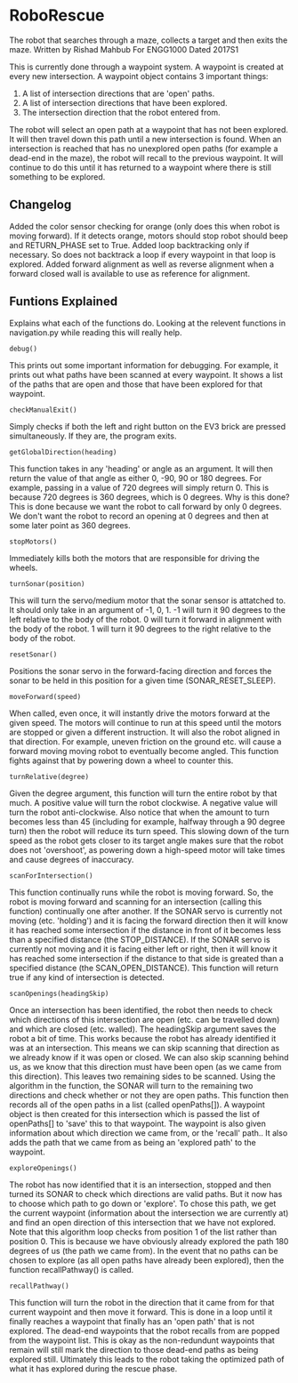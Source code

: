 # RoboRescue
The robot that searches through a maze, collects a target and then exits the maze.
Written by Rishad Mahbub
For ENGG1000
Dated 2017S1

This is currently done through a waypoint system. A waypoint is created at every new intersection.
A waypoint object contains 3 important things:
  1. A list of intersection directions that are 'open' paths.
  2. A list of intersection directions that have been explored.
  3. The intersection direction that the robot entered from.
  
The robot will select an open path at a waypoint that has not been explored. It will then travel down this path until a new 
intersection is found. 
When an intersection is reached that has no unexplored open paths (for example a dead-end in the maze), the robot will recall to 
the previous waypoint. It will continue to do this until it has returned to a waypoint where there is still something to be explored.


Changelog
----------

 Added the color sensor checking for orange (only does this when robot is moving forward). If it detects orange, motors should stop
 robot should beep and RETURN_PHASE set to True.
 Added loop backtracking only if necessary. So does not backtrack a loop if every waypoint in that loop is explored.
 Added forward alignment as well as reverse alignment when a forward closed wall is available to use as reference for alignment.


Funtions Explained
-------------------
Explains what each of the functions do. Looking at the relevent functions in navigation.py while reading this will really help.


``debug()``

This prints out some important information for debugging. For example, it prints out what paths have been scanned at every waypoint. It shows a list of the paths that are open and those that have been explored for that waypoint.


``checkManualExit()``
    
Simply checks if both the left and right button on the EV3 brick are pressed simultaneously. If they are, the program exits. 


``getGlobalDirection(heading)``
   
This function takes in any 'heading' or angle as an argument. It will then return the value of that angle as either 0, -90, 90 or 180 degrees. For example, passing in a value of 720 degrees will simply return 0. This is because 720 degrees is 360 degrees, which is 0 degrees.
Why is this done?
This is done because we want the robot to call forward by only 0 degrees. We don't want the robot to record an opening at 0 degrees and then at some later point as 360 degrees.


``stopMotors()``
    
Immediately kills both the motors that are responsible for driving the wheels.


``turnSonar(position)``
    
This will turn the servo/medium motor that the sonar sensor is attatched to. 
It should only take in an argument of -1, 0, 1.
-1 will turn it 90 degrees to the left relative to the body of the robot.
0 will turn it forward in alignment with the body of the robot.
1 will turn it 90 degrees to the right relative to the body of the robot.


``resetSonar()``
    
Positions the sonar servo in the forward-facing direction and forces the sonar to be held in this position for a given time (SONAR_RESET_SLEEP). 


``moveForward(speed)``

When called, even once, it will instantly drive the motors forward at the given speed. The motors will continue to run at this speed until the motors are stopped or given a different instruction.
It will also the robot aligned in that direction. For example, uneven friction on the ground etc. will cause a forward moving
moving robot to eventually become angled. This function fights against that by powering down a wheel to counter this.


``turnRelative(degree)``

Given the degree argument, this function will turn the entire robot by that much.
A positive value will turn the robot clockwise. A negative value will turn the robot anti-clockwise.
Also notice that when the amount to turn becomes less than 45 (including for example, halfway through a 90 degree turn) then the robot will reduce its turn speed.
This slowing down of the turn speed as the robot gets closer to its target angle makes sure that the robot does not 'overshoot', as powering down a high-speed motor will take times and cause degrees of inaccuracy. 


``scanForIntersection()``

This function continually runs while the robot is moving forward. So, the robot is moving forward and scanning for an intersection (calling this function) continually one after another. 
If the SONAR servo is currently not moving (etc. 'holding') and it is facing the forward direction then it will know it has 
reached some intersection if the distance in front of it becomes less than a specified distance (the STOP_DISTANCE).
If the SONAR servo is currently not moving and it is facing either left or right, then it will know it has
reached some intersection if the distance to that side is greated than a specified distance (the SCAN_OPEN_DISTANCE).
This function will return true if any kind of intersection is detected.


``scanOpenings(headingSkip)``

Once an intersection has been identified, the robot then needs to check which directions of this intersection are open (etc. can be travelled down) and which are closed (etc. walled).
The headingSkip argument saves the robot a bit of time. This works because the robot has already identified it was at an intersection.
This means we can skip scanning that direction as we already know if it was open or closed.
We can also skip scanning behind us, as we know that this direction must have been open (as we came from this direction).
This leaves two remaining sides to be scanned. Using the algorithm in the function, the SONAR will turn to the remaining two
directions and check whether or not they are open paths. 
This function then records all of the open paths in a list (called openPaths[]).
A waypoint object is then created for this intersection which is passed the list of openPaths[] to 'save' this to that waypoint.
The waypoint is also given information about which direction we came from, or the 'recall' path..
It also adds the path that we came from as being an 'explored path' to the waypoint.


``exploreOpenings()``

The robot has now identified that it is an intersection, stopped and then turned its SONAR to check which directions are valid paths. 
But it now has to choose which path to go down or 'explore'.
To chose this path, we get the current waypoint (information about the intersection we are currently at) and find an open direction of this intersection that we have not explored.
Note that this algorithm loop checks from position 1 of the list rather than position 0. This is because we have obviously 
already explored the path 180 degrees of us (the path we came from).
In the event that no paths can be chosen to explore (as all open paths have already been explored), then the function recallPathway() is called.


``recallPathway()``

This function will turn the robot in the direction that it came from for that current waypoint and then move it forward. This is done in a loop until it finally reaches a waypoint that finally has an 'open path' that is not explored. 
The dead-end waypoints that the robot recalls from are popped from the waypoint list. This is okay as the non-redundunt waypoints that remain will still mark the direction to those dead-end paths as being explored still. 
Ultimately this leads to the robot taking the optimized path of what it has explored during the rescue phase. 



